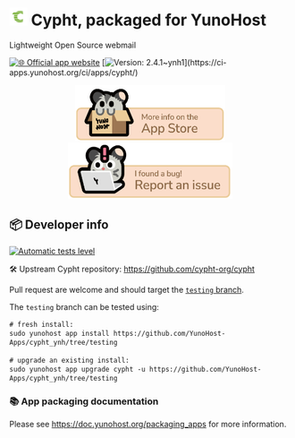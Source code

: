 <!--
N.B.: This README was automatically generated by <https://github.com/YunoHost/apps_tools/blob/main/readme_generator>
It shall NOT be edited by hand.
-->

<h1>
  <img src="https://raw.githubusercontent.com/YunoHost/apps/main/logos/cypht.png" width="32px" alt="Logo of Cypht">
  Cypht, packaged for YunoHost
</h1>

Lightweight Open Source webmail

[![🌐 Official app website](https://img.shields.io/badge/Official_app_website-darkgreen?style=for-the-badge)](https://cypht.org)
[![Version: 2.4.1~ynh1](https://img.shields.io/badge/Version-2.4.1~ynh1-rgba(0,150,0,1)?style=for-the-badge)](https://ci-apps.yunohost.org/ci/apps/cypht/)

<div align="center">
<a href="https://apps.yunohost.org/app/cypht"><img height="100px" src="https://github.com/YunoHost/yunohost-artwork/raw/refs/heads/main/badges/neopossum-badges/badge_more_info_on_the_appstore.svg"/></a>
<a href="https://github.com/YunoHost-Apps/cypht_ynh/issues"><img height="100px" src="https://github.com/YunoHost/yunohost-artwork/raw/refs/heads/main/badges/neopossum-badges/badge_report_an_issue.svg"/></a>
</div>

## 📦 Developer info

[![Automatic tests level](https://apps.yunohost.org/badge/cilevel/cypht)](https://ci-apps.yunohost.org/ci/apps/cypht/)

🛠️ Upstream Cypht repository: <https://github.com/cypht-org/cypht>

Pull request are welcome and should target the [`testing` branch](https://github.com/YunoHost-Apps/cypht_ynh/tree/testing).

The `testing` branch can be tested using:
```
# fresh install:
sudo yunohost app install https://github.com/YunoHost-Apps/cypht_ynh/tree/testing

# upgrade an existing install:
sudo yunohost app upgrade cypht -u https://github.com/YunoHost-Apps/cypht_ynh/tree/testing
```

### 📚 App packaging documentation

Please see <https://doc.yunohost.org/packaging_apps> for more information.